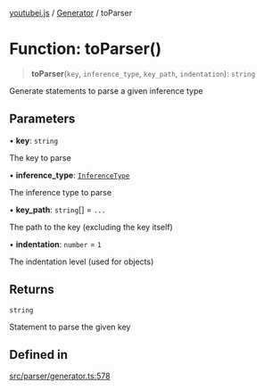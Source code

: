 [youtubei.js](../../../README.md) / [Generator](../README.md) / toParser

# Function: toParser()

> **toParser**(`key`, `inference_type`, `key_path`, `indentation`): `string`

Generate statements to parse a given inference type

## Parameters

• **key**: `string`

The key to parse

• **inference\_type**: [`InferenceType`](../type-aliases/InferenceType.md)

The inference type to parse

• **key\_path**: `string`[] = `...`

The path to the key (excluding the key itself)

• **indentation**: `number` = `1`

The indentation level (used for objects)

## Returns

`string`

Statement to parse the given key

## Defined in

[src/parser/generator.ts:578](https://github.com/LuanRT/YouTube.js/blob/e1650e12979e68b9546bc63989f86b651960a10a/src/parser/generator.ts#L578)
